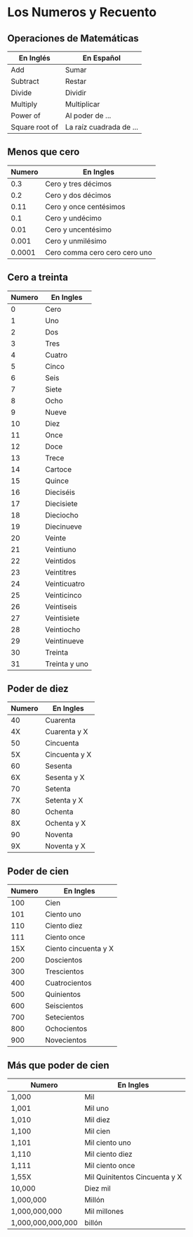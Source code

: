# Los Numeros y Recuento

## Operaciones de Matemáticas

| En Inglés | En Español |
| --- | --- |
| Add | Sumar |
| Subtract | Restar |
| Divide | Dividir |
| Multiply | Multiplicar |
| Power of | Al poder de ... |
| Square root of | La raíz cuadrada de ... |

## Menos que cero

| Numero | En Ingles |
| --- | --- |
| 0.3 | Cero y tres décimos |
| 0.2 | Cero y dos décimos |
| 0.11 | Cero y once centésimos |
| 0.1 | Cero y undécimo |
| 0.01 | Cero y uncentésimo |
| 0.001 | Cero y unmilésimo |
| 0.0001 | Cero comma cero cero cero uno |

## Cero a treinta

| Numero | En Ingles |
| --- | --- |
| 0 | Cero |
| 1 | Uno |
| 2 | Dos |
| 3 | Tres |
| 4 | Cuatro |
| 5 | Cinco |
| 6 | Seis |
| 7 | Siete |
| 8 | Ocho |
| 9 | Nueve |
| 10 | Diez |
| 11 | Once |
| 12 | Doce |
| 13 | Trece |
| 14 | Cartoce |
| 15 | Quince |
| 16 | Dieciséis |
| 17 | Diecisiete |
| 18 | Dieciocho |
| 19 | Diecinueve |
| 20 | Veinte |
| 21 | Veintiuno |
| 22 | Veintidos |
| 23 | Veintitres |
| 24 | Veinticuatro |
| 25 | Veinticinco |
| 26 | Veintiseis |
| 27 | Veintisiete |
| 28 | Veintiocho |
| 29 | Veintinueve |
| 30 | Treinta |
| 31 | Treinta y uno |

## Poder de diez

| Numero | En Ingles |
| --- | --- |
| 40 | Cuarenta |
| 4X | Cuarenta y X |
| 50 | Cincuenta |
| 5X | Cincuenta y X |
| 60 | Sesenta |
| 6X | Sesenta y X |
| 70 | Setenta |
| 7X | Setenta y X |
| 80 | Ochenta |
| 8X | Ochenta y X |
| 90 | Noventa |
| 9X | Noventa y X |

## Poder de cien

| Numero | En Ingles |
| --- | --- |
| 100 | Cien |
| 101 | Ciento uno |
| 110 | Ciento diez |
| 111 | Ciento once |
| 15X | Ciento cincuenta y X |
| 200 | Doscientos |
| 300 | Trescientos |
| 400 | Cuatrocientos |
| 500 | Quinientos |
| 600 | Seiscientos |
| 700 | Setecientos |
| 800 | Ochocientos |
| 900 | Novecientos |

## Más que poder de cien

| Numero | En Ingles |
| --- | --- |
| 1,000 | Mil |
| 1,001 | Mil uno |
| 1,010 | Mil diez |
| 1,100 | Mil cien |
| 1,101 | Mil ciento uno |
| 1,110 | Mil ciento diez |
| 1,111 | Mil ciento once |
| 1,55X | Mil Quinitentos Cincuenta y X |
| 10,000 | Diez mil |
| 1,000,000 | Millón |
| 1,000,000,000 | Mil millones |
| 1,000,000,000,000 | billón |
